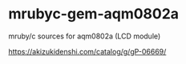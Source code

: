 # mrubyc-gem-aqm0802a
mruby/c sources for aqm0802a (LCD module)

https://akizukidenshi.com/catalog/g/gP-06669/
